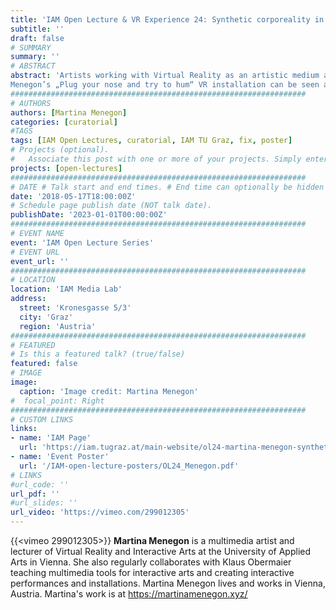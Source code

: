 ```yaml
---
title: 'IAM Open Lecture & VR Experience 24: Synthetic corporeality in Contemporary Digital Art Practice: Artist Talk'
subtitle: ''
draft: false
# SUMMARY
summary: ''
# ABSTRACT 
abstract: 'Artists working with Virtual Reality as an artistic medium and form of expression often embrace digital artefacts and imperfections that arise during the creative and computational process. In real and virtual, animate and inanimate, real and unreal, humane and non-human get blurred. Like a phantom limb, virtual bodies become perceivable representations, that can be sensed and felt by their digital nature. In her talk, Martina Menegon wants to introduce her artistic practice and methodology and further discuss the representations of the body in digital art practice,
Menegon’s „Plug your nose and try to hum“ VR installation can be seen and experienced during this event.'
##################################################################
# AUTHORS 
authors: [Martina Menegon]
categories: [curatorial]
#TAGS
tags: [IAM Open Lectures, curatorial, IAM TU Graz, fix, poster]
# Projects (optional).
#   Associate this post with one or more of your projects. Simply enter your project's folder or file name without extension. Otherwise, set `projects = []`.
projects: [open-lectures]
##################################################################
# DATE # Talk start and end times. # End time can optionally be hidden by prefixing the line with `#`.
date: '2018-05-17T18:00:00Z'
# Schedule page publish date (NOT talk date).
publishDate: '2023-01-01T00:00:00Z'
##################################################################
# EVENT NAME 
event: 'IAM Open Lecture Series'
# EVENT URL 
event_url: ''
##################################################################
# LOCATION 
location: 'IAM Media Lab'
address:
  street: 'Kronesgasse 5/3'
  city: 'Graz'
  region: 'Austria'
##################################################################
# FEATURED
# Is this a featured talk? (true/false)
featured: false
# IMAGE 
image:
  caption: 'Image credit: Martina Menegon'
#  focal_point: Right
##################################################################
# CUSTOM LINKS 
links:
- name: 'IAM Page'
  url: 'https://iam.tugraz.at/main-website/ol24-martina-menegon-synthetic-corporeality-in-contemporary-digital-art-practice-artist-talk-vr-experience/'
- name: 'Event Poster'
  url: '/IAM-open-lecture-posters/OL24_Menegon.pdf'
# LINKS 
#url_code: ''
url_pdf: ''
#url_slides: ''
url_video: 'https://vimeo.com/299012305'
---
```


{{<vimeo 299012305>}}
**Martina Menegon** is a multimedia artist and lecturer of Virtual Reality and Interactive Arts at the University of Applied Arts in Vienna. She also regularly collaborates with Klaus Obermaier teaching multimedia tools for interactive arts and creating interactive performances and installations. Martina Menegon lives and works in Vienna, Austria.
Martina's work is at https://martinamenegon.xyz/

<!--
IAM Open Lecture # 24  
Martina Menegon  
Synthetic corporeality in Contemporary Digital : Artist Practice Talk & VR Experience  
18:00 Thursday May 17 2018
IAM Media Lab, Kronesgasse 5 / III

Event poster https://iam.tugraz.at/wp-content/uploads/2018/05/OL24_Menegon.pdf
Original post: https://iam.tugraz.at/2018/05/ol_menegon/
-->